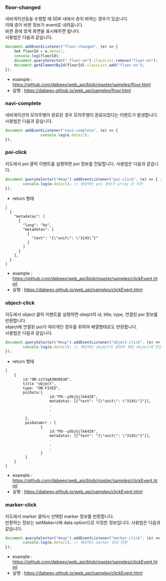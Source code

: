 ### floor-changed
네비게이션등을 수행할 때 SDK 내에서 층이 바뀌는 경우가 있습니다.   
이때 층이 바뀐 정보가 event로 내려옵니다.  
바뀐 층에 맞게 화면을 표시해주면 됩니다.   
사용법은 다음과 같습니다.    


~~~javascript
document.addEventListener("floor-changed", (e) => {
    let floorId = e.detail;
    console.log(floorId);
    document.querySelector(".floor-on").classList.remove("floor-on");
    document.getElementById(floorId).classList.add("floor-on");
});

~~~

* example : https://github.com/dabeeo/web_api/blob/master/samples/floor.html
* 실행 : https://dabeeo.github.io/web_api/samples/floor.html   


### navi-complete
네비게이션의 모의주행이 완료된 경우 모의주행이 완료되었다는 이벤트가 발생합니다. 
사용법은 다음과 같습니다. 
~~~javascript
document.addEventListener("navi-complete", (e) => {
                console.log(e.detail);
});
~~~

### poi-click
지도에서 poi 클릭 이벤트를 실행하면 poi 정보를 전달합니다.
사용법은 다음과 같습니다. 
~~~javascript
document.querySelector("#map").addEventListener("poi-click", (e) => { // 캔버스가 그려지는 container
        console.log(e.detail); // 해당하는 poi 정보가 array 로 리턴
});
~~~
- return 형태   
~~~
[
  {
    "metadatas": [
      {
        "lang": "ko",
        "metadatas": [
          {
            "text": "{\"unit\": \"3145\"}"
          }
        ]
      }
    ],
  }
]
~~~
* example : https://github.com/dabeeo/web_api/blob/master/samples/clickEvent.html
* 실행 : https://dabeeo.github.io/web_api/samples/clickEvent.html   


### object-click
지도에서 object 클릭 이벤트를 실행하면 obejct의 id, title, type, 연결된 poi 정보를 반환합니다.   
object에 연결된 poi가 여러개인 경우를 위하여 배열형태로도 반환합니다.  
사용법은 다음과 같습니다.
~~~ javascript 
document.querySelector("#map").addEventListener("object-click", (e) => { // 캔버스가 그려지는 container
        console.log(e.detail); // 해당하는 object의 정보와 해당 object에 연결된 poi 정보가 반환
});
~~~
- return 형태
~~~
[ 
    {
        id:"OB-zzY3qA3NU0830",
        title "object",
        type: "OB-FIXED",
        poiData:{
                    id:"PO--yXbjGjlk6426",
                    metadatas: [{"text": "{\"unit\": \"3145\"}"}],
                    .
                    .
                    .
         },
         poiDataArr : [
                {
                    id:"PO--yXbjGjlk6426",
                    metadatas: [{"text": "{\"unit\": \"3145\"}"}],
                    .
                    .
                    .
                }
         ]
    }
]
~~~
* example : https://github.com/dabeeo/web_api/blob/master/samples/clickEvent.html
* 실행 : https://dabeeo.github.io/web_api/samples/clickEvent.html   



### marker-click
지도에서 marker 클릭시 선택된 marker 정보를 반환합니다.   
반환하는 정보는 setMaker시에 data option으로 지정한 정보입니다. 
사용법은 다음과 같습니다.
~~~ javascript 
document.querySelector("#map").addEventListener("marker-click", (e) => { // 캔버스가 그려지는 container
        console.log(e.detail); // 해당하는 marker 정보 반환
});
~~~

* example : https://github.com/dabeeo/web_api/blob/master/samples/clickEvent.html
* 실행 : https://dabeeo.github.io/web_api/samples/clickEvent.html   

